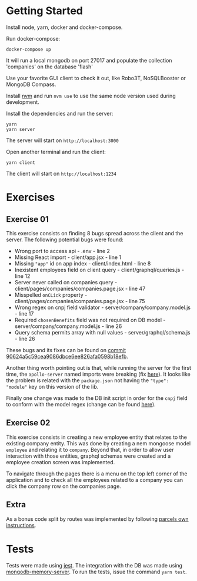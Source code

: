 # Getting Started

Install node, yarn, docker and docker-compose.

Run docker-compose:

```shell
docker-compose up
```

It will run a local mongodb on port 27017 and populate the collection 'companies' on the database 'flash'

Use your favorite GUI client to check it out, like Robo3T, NoSQLBooster or MongoDB Compass.

Install [nvm](https://github.com/nvm-sh/nvm) and run `nvm use` to use the same node version used during development.

Install the dependencies and run the server:

```shell
yarn
yarn server
```

The server will start on `http://localhost:3000`

Open another terminal and run the client:

```shell
yarn client
```

The client will start on `http://localhost:1234`

# Exercises

## Exercise 01

This exercise consists on finding 8 bugs spread across the client and the server. The following potential bugs were found:

- Wrong port to access api - .env - line 2
- Missing React import - client/app.jsx - line 1
- Missing `"app"` id on app index - client/index.html - line 8
- Inexistent employees field on client query - client/graphql/queries.js - line 12
- Server never called on companies query - client/pages/companies/companies.page.jsx - line 47
- Misspelled `onCLick` property - client/pages/companies/companies.page.jsx - line 75
- Wrong regex on cnpj field validator - server/company/company.model.js - line 17
- Required `chosenBenefits` field was not required on DB model - server/company/company.model.js - line 26
- Query schema permits array with null values - server/graphql/schema.js - line 26

These bugs and its fixes can be found on [commit 90624a5c59cea9086dbce6ee826afa0598b18efb](https://github.com/zdafs/flash-test/commit/90624a5c59cea9086dbce6ee826afa0598b18efb).

Another thing worth pointing out is that, while running the server for the first time, the `apollo-server` named imports were breaking (fix [here](https://github.com/zdafs/flash-test/commit/f20a6115c9611c5a9861caa5f039a4f45560a688)). It looks like the problem is related with the `package.json` not having the `"type": "module"` key on this version of the lib.

Finally one change was made to the DB init script in order for the `cnpj` field to conform with the model regex (change can be found [here](https://github.com/zdafs/flash-test/commit/e6db540ec53cce298bf345ec3d88b5fed00860df)).

## Exercise 02

This exercise consists in creating a new employee entity that relates to the existing company entity. This was done by creating a nem mongoose model `employee` and relating it to `company`. Beyond that, in order to allow user interaction with those entities, graphql schemas were created and a employee creation screen was implemented.

To navigate through the pages there is a menu on the top left corner of the application and to check all the employees related to a company you can click the company row on the companies page.

## Extra

As a bonus code split by routes was implemented by following [parcels own instructions](https://parceljs.org/code_splitting.html).

# Tests

Tests were made using [jest](https://jestjs.io/pt-BR/). The integration with the DB was made using [mongodb-memory-server](https://www.npmjs.com/package/mongodb-memory-server). To run the tests, issue the command `yarn test`.
